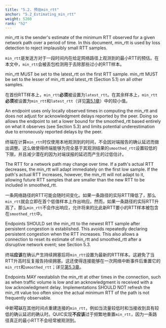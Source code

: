 ```yaml
---
title: "5.2. 预估min_rtt"
anchor: "5.2_Estimating_min_rtt"
weight: 5200
rank: "h2"
---
```


min_rtt is the sender's estimate of the minimum RTT observed for a given network path over a period of time. In this document, min_rtt is used by loss detection to reject implausibly small RTT samples.

`min_rtt`是发送方对于一段时间内在给定网络路径上观测到的最小RTT的预估。在本文中，`min_rtt`会被丢包检测用于去除那些过小的RTT样本。

min_rtt MUST be set to the latest_rtt on the first RTT sample. min_rtt MUST be set to the lesser of min_rtt and latest_rtt (Section 5.1) on all other samples.

在首份RTT样本上，`min_rtt`**必须**被设置为`latest_rtt`。在其余样本上，`min_rtt`**必须**被设置为`min_rtt`和`latest_rtt`（详见[第5.1章]()）中的较小值。

An endpoint uses only locally observed times in computing the min_rtt and does not adjust for acknowledgment delays reported by the peer. Doing so allows the endpoint to set a lower bound for the smoothed_rtt based entirely on what it observes (see Section 5.3) and limits potential underestimation due to erroneously reported delays by the peer.

终端在计算`min_rtt`时仅使用本地观测到的时间，不会因对端报告的确认延迟而做出调整。这么做使得终端能够为完全基于其观测结果的`smoothed_rtt`设置较低的下限，并且减少潜在的因为对端误报的延迟而产生的过低估计。

The RTT for a network path may change over time. If a path's actual RTT decreases, the min_rtt will adapt immediately on the first low sample. If the path's actual RTT increases, however, the min_rtt will not adapt to it, allowing future RTT samples that are smaller than the new RTT to be included in smoothed_rtt.

一条网络路径的RTT可能会随时间变化。如果一条路径的实际RTT降低了，那么`min_rtt`就会立即在首个低值样本上作出响应。然而，如果一条路径的实际RTT升高了，那么`min_rtt`不会作出响应，允许将来的比此新RTT要小的RTT样本被包含在`smoothed_rtt`中。

Endpoints SHOULD set the min_rtt to the newest RTT sample after persistent congestion is established. This avoids repeatedly declaring persistent congestion when the RTT increases. This also allows a connection to reset its estimate of min_rtt and smoothed_rtt after a disruptive network event; see Section 5.3.

终端**应该**在确认产生持续拥塞后将`min_rtt`设置为最新的RTT样本。这避免了当RTT升高时反复报告持续拥塞。这还使得连接能够在一次网络中断事件后重置它的`min_rtt`和`smoothed_rtt`；详见[第5.3章]()。

Endpoints MAY reestablish the min_rtt at other times in the connection, such as when traffic volume is low and an acknowledgment is received with a low acknowledgment delay. Implementations SHOULD NOT refresh the min_rtt value too often since the actual minimum RTT of the path is not frequently observable.

中断**可以**在其他时间点重建连接的`min_rtt`，例如当流量较低时和当接收到具有较低的确认延迟的确认时。QUIC实现**不应该**过于频繁地重置`min_rtt`，因为一条路径真正的最小RTT不会经常被观测到。
